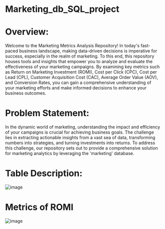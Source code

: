 # Marketing_db_SQL_project

# Overview:

Welcome to the Marketing Metrics Analysis Repository! In today's fast-paced business landscape, making data-driven decisions is imperative for success, especially in the realm of marketing. To this end, this repository houses tools and insights that empower you to analyze and evaluate the effectiveness of your marketing campaigns. By examining key metrics such as Return on Marketing Investment (ROMI), Cost per Click (CPC), Cost per Lead (CPL), Customer Acquisition Cost (CAC), Average Order Value (AOV), and Conversion Rates, you can gain a comprehensive understanding of your marketing efforts and make informed decisions to enhance your business outcomes.

# Problem Statement:

In the dynamic world of marketing, understanding the impact and efficiency of your campaigns is crucial for achieving business goals. The challenge lies in extracting actionable insights from a vast sea of data, transforming numbers into strategies, and turning investments into returns. To address this challenge, our repository sets out to provide a comprehensive solution for marketing analytics by leveraging the 'marketing' database.

# Table Description: 

![image](https://github.com/Asp-Ankita/Marketing_db_SQL_project/assets/145435024/75df89fc-8292-4dd2-b2ef-9f0a5e35541c) 

# Metrics of ROMI

![image](https://github.com/Asp-Ankita/Marketing_db_SQL_project/assets/145435024/77109c28-a4a7-4a73-8cb8-6511eee3c41d)







